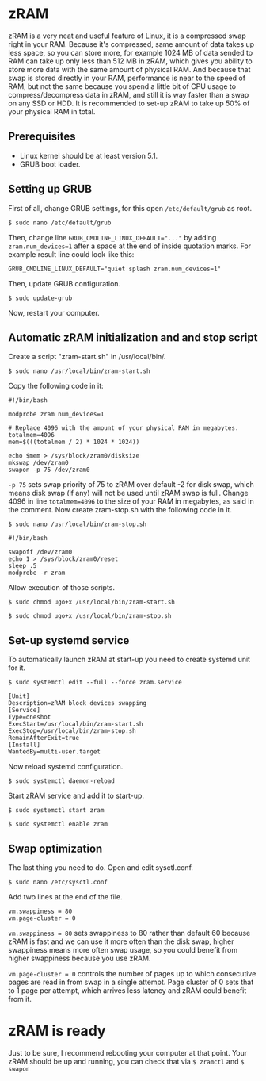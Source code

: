 # zRAM
zRAM is a very neat and useful feature of Linux, it is a compressed swap right in your RAM. Because it's compressed, same amount of data takes up less space, so you can store more, for example 1024 MB of data sended to RAM can take up only less than 512 MB in zRAM, which gives you ability to store more data with the same amount of physical RAM. And because that swap is stored directly in your RAM, performance is near to the speed of RAM, but not the same because you spend a little bit of CPU usage to compress/decompress data in zRAM, and still it is way faster than a swap on any SSD or HDD.
It is recommended to set-up zRAM to take up 50% of your physical RAM in total.



## Prerequisites
* Linux kernel should be at least version 5.1.
* GRUB boot loader.



## Setting up GRUB
First of all, change GRUB settings, for this open `/etc/default/grub` as root.

`$ sudo nano /etc/default/grub`

Then, change line `GRUB_CMDLINE_LINUX_DEFAULT="..."` by adding `zram.num_devices=1` after a space at the end of inside quotation marks. For example result line could look like this:

```
GRUB_CMDLINE_LINUX_DEFAULT="quiet splash zram.num_devices=1"
```

Then, update GRUB configuration.

`$ sudo update-grub`

Now, restart your computer.



## Automatic zRAM initialization and and stop script
Create a script "zram-start.sh" in /usr/local/bin/.

`$ sudo nano /usr/local/bin/zram-start.sh`

Copy the following code in it:

```
#!/bin/bash

modprobe zram num_devices=1

# Replace 4096 with the amount of your physical RAM in megabytes.
totalmem=4096
mem=$(((totalmem / 2) * 1024 * 1024))

echo $mem > /sys/block/zram0/disksize
mkswap /dev/zram0
swapon -p 75 /dev/zram0
```

`-p 75` sets swap priority of 75 to zRAM over default -2 for disk swap, which means disk swap (if any) will not be used until zRAM swap is full.
Change 4096 in line `totalmem=4096` to the size of your RAM in megabytes, as said in the comment. Now create zram-stop.sh with the following code in it.

`$ sudo nano /usr/local/bin/zram-stop.sh`

```
#!/bin/bash

swapoff /dev/zram0
echo 1 > /sys/block/zram0/reset
sleep .5
modprobe -r zram
```

Allow execution of those scripts.

`$ sudo chmod ugo+x /usr/local/bin/zram-start.sh`

`$ sudo chmod ugo+x /usr/local/bin/zram-stop.sh`



## Set-up systemd service
To automatically launch zRAM at start-up you need to create systemd unit for it.

`$ sudo systemctl edit --full --force zram.service`

```
[Unit]
Description=zRAM block devices swapping
[Service]
Type=oneshot
ExecStart=/usr/local/bin/zram-start.sh
ExecStop=/usr/local/bin/zram-stop.sh
RemainAfterExit=true
[Install]
WantedBy=multi-user.target
```

Now reload systemd configuration.

`$ sudo systemctl daemon-reload`

Start zRAM service and add it to start-up.

`$ sudo systemctl start zram`

`$ sudo systemctl enable zram`



## Swap optimization
The last thing you need to do. Open and edit sysctl.conf.

`$ sudo nano /etc/sysctl.conf`

Add two lines at the end of the file.

```
vm.swappiness = 80
vm.page-cluster = 0
```

`vm.swappiness = 80` sets swappiness to 80 rather than default 60 because zRAM is fast and we can use it more often than the disk swap, higher swappiness means more often swap usage, so you could benefit from higher swappiness because you use zRAM.

`vm.page-cluster = 0` controls the number of pages up to which consecutive pages are read in from swap in a single attempt. Page cluster of 0 sets that to 1 page per attempt, which arrives less latency and zRAM could benefit from it.



# zRAM is ready
Just to be sure, I recommend rebooting your computer at that point. Your zRAM should be up and running, you can check that via `$ zramctl` and `$ swapon`
